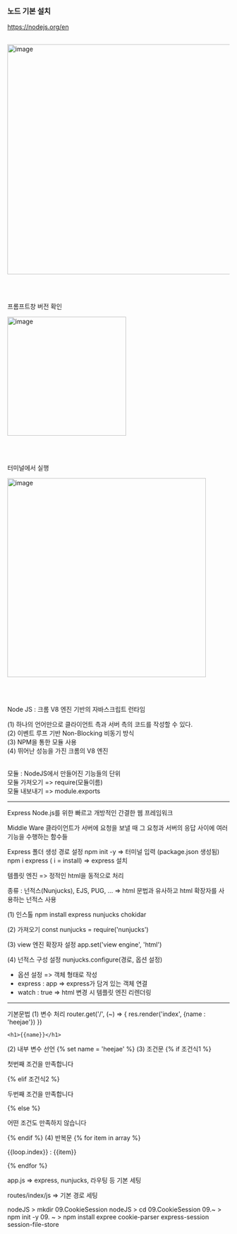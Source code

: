 ### 노드 기본 설치

<https://nodejs.org/en>

<br/>

<img width="520" alt="image" src="https://github.com/juhyun98/NodeJS/assets/140494238/8cd07276-1ab5-4531-92a7-25070dd08674">

<br/><br/>

프롬프트창 버전 확인

<img width="269" alt="image" src="https://github.com/juhyun98/NodeJS/assets/140494238/7fbcebfe-1e65-4bd4-8698-08ecead627b3">

<br><br>

터미널에서 실행


<img width="450" alt="image" src="https://github.com/juhyun98/NodeJS/assets/140494238/e91ffe8c-0d58-4ba9-bc2b-e72ddfeeef33">

<br><br>

Node JS : 크롬 V8 엔진 기반의 자바스크립트 런타임

(1) 하나의 언어만으로 클라이언트 측과 서버 측의 코드를 작성할 수 있다.
<br>
(2) 이벤트 루프 기반 Non-Blocking 비동기 방식
<br>
(3) NPM을 통한 모듈 사용
<br>
(4) 뛰어난 성능을 가진 크롬의 V8 엔진

<br>
모듈 : NodeJS에서 만들어진 기능들의 단위
<br>
모듈 가져오기 => require(모듈이름)
<br>
모듈 내보내기 => module.exports

-------------------------------------------------------------------------------

Express
Node.js를 위한 빠르고 개방적인 간결한 웹 프레임워크

Middle Ware
클라이언트가 서버에 요청을 보낼 때
그 요청과 서버의 응답 사이에 여러 기능을 수행하는 함수들

Express 폴더 생성
경로 설정
npm init -y => 터미널 입력 (package.json 생성됨)
npm i express ( i = install) => express 설치

템플릿 엔진
=> 정적인 html을 동적으로 처리

종류 : 넌적스(Nunjucks), EJS, PUG, ...
=> html 문법과 유사하고 html 확장자를 사용하는 넌적스 사용

(1) 인스톨
npm install express nunjucks chokidar

(2) 가져오기
const nunjucks = require('nunjucks')

(3) view 엔진 확장자 설정
app.set('view engine', 'html')

(4) 넌적스 구성 설정
nunjucks.configure(경로, 옵션 설정)
- 옵션 설정 => 객체 형태로 작성
- express : app => express가 담겨 있는 객체 연결
- watch : true => html 변경 시 템플릿 엔진 리렌더링

-------------------------------------------------------------------------------

기본문법
(1) 변수 처리
router.get('/', (~) => {
    res.render('index', {name : 'heejae'})
})
```
<h1>{{name}}</h1>
```
(2) 내부 변수 선언
{% set name = 'heejae' %}
(3) 조건문
{% if 조건식1 %}
<p>첫번째 조건을 만족합니다</p>
{% elif 조건식2 %}
<p>두번째 조건을 만족합니다</p>
{% else %}
<p>어떤 조건도 만족하지 않습니다</p>
{% endif %}
(4) 반복문
{% for item in array %}
<p>{{loop.index}} : {{item}}</p>
{% endfor %}

app.js
=> express, nunjucks,
    라우팅 등 기본 세팅

routes/index/js
=> 기본 경로 세팅

nodeJS > mkdir 09.CookieSession
nodeJS > cd 09.CookieSession
09.~ > npm init -y
09. ~ > npm install expree
cookie-parser express-session
session-file-store
 




